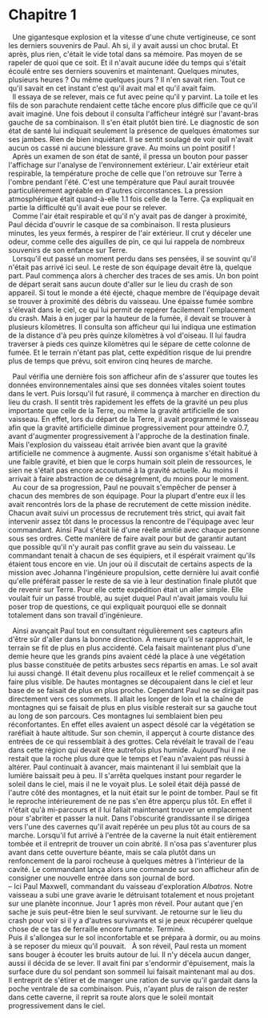 # Chapitre 1

&nbsp; Une gigantesque explosion et la vitesse d'une chute vertigineuse, ce sont les derniers souvenirs de Paul. Ah si, il y avait aussi un choc brutal. Et après, plus rien, c'était le vide total dans sa mémoire. Pas moyen de se rapeler de quoi que ce soit. Et il n'avait aucune idée du temps qui s'était écoulé entre ses derniers souvenirs et maintenant. Quelques minutes, plusieurs heures ? Ou même quelques jours ? Il n'en savait rien. Tout ce qu'il savait en cet instant c'est qu'il avait mal et qu'il avait faim.  
&nbsp; Il essaya de se relever, mais ce fut avec peine qu'il y parvint. La toile et les fils de son parachute rendaient cette tâche encore plus difficile que ce qu'il avait imaginé. Une fois debout il consulta l'afficheur intégré sur l'avant-bras gauche de sa combinaison. Il s'en était plutôt bien tiré. Le diagnostic de son état de santé lui indiquait seulement la présence de quelques ématomes sur ses jambes. Rien de bien inquiétant. Il se sentit soulagé de voir quíl n'avait aucun os cassé ni aucune blessure grave. Au moins un point positif !  
&nbsp; Après un examen de son état de santé, il pressa un bouton pour passer l'affichage sur l'analyse de l'environnement extérieur. L'air extérieur etait respirable, la température proche de celle que l'on retrouve sur Terre à l'ombre pendant l'été. C'est une température que Paul aurait trouvée particulièrement agréable en d'autres circonstances. La pression atmosphérique était quand-à-elle 1.1 fois celle de la Terre. Ça expliquait en partie la difficulté qu'il avait eue pour se relever.  
&nbsp; Comme l'air était respirable et qu'il n'y avait pas de danger à proximité, Paul décida d'ouvrir le casque de sa combinaison. Il resta plusieurs minutes, les yeux fermés, à respirer de l'air extérieur. Il crut y déceler une odeur, comme celle des aiguilles de pin, ce qui lui rappela de nombreux souvenirs de son enfance sur Terre.  
&nbsp; Lorsqu'il eut passé un moment perdu dans ses pensées, il se souvint qu'il n'était pas arrivé ici seul. Le reste de son équipage devait être là, quelque part. Paul commença alors à chercher des traces de ses amis. Un bon point de départ serait sans aucun doute d'aller sur le lieu du crash de son appareil. Si tout le monde a été éjecté, chaque membre de l'équipage devait se trouver à proximité des débris du vaisseau. Une épaisse fumée sombre s'élevait dans le ciel, ce qui lui permit de repérer facilement l'emplacement du crash. Mais à en juger par la hauteur de la fumée, il devait se trouver à plusieurs kilomètres. Il consulta son afficheur qui lui indiqua une estimation de la distance d'à peu près quinze kilomètres à vol d'oiseau. Il lui faudra traverser à pieds ces quinze kilomètres qui le sépare de cette colonne de fumée. Et le terrain n'étant pas plat, cette expédition risque de lui prendre plus de temps que prévu, soit environ cinq heures de marche.  
  
&nbsp; Paul vérifia une dernière fois son afficheur afin de s'assurer que toutes les données environnementales ainsi que ses données vitales soient toutes dans le vert. Puis lorsqu'il fut rasuré, il commença à marcher en direction du lieu du crash. Il sentit très rapidement les effets de la gravité un peu plus importante que celle de la Terre, ou même la gravité artificielle de son vaisseau. En effet, lors du départ de la Terre, il avait programmé le vaisseau afin que la gravité artificielle diminue progressivement pour atteindre 0.7, avant d'augmenter progressivement à l'approche de la destination finale. Mais l'explosion du vaisseau était arrivée bien avant que la gravité artificielle ne commence à augmente. Aussi son organisme s'était habitué à une faible gravité, et bien que le corps humain soit plein de ressources, le sien ne s'était pas encore accoutumé à la gravité actuelle. Au moins il arrivait à faire abstraction de ce désagrément, du moins pour le moment.  
&nbsp; Au cour de sa progression, Paul ne pouvait s'empêcher de penser à chacun des membres de son équipage. Pour la plupart d'entre eux il les avait rencontrés lors de la phase de recrutement de cette mission inédite. Chacun avait suivi un processus de recrutement très strict, qui avait fait intervenir assez tôt dans le processus la rencontre de l'équipage avec leur commandant. Ainsi Paul s'était lié d'une réelle amitié avec chaque personne sous ses ordres. Cette manière de faire avait pour but de garantir autant que possible qu'il n'y aurait pas conflit grave au sein du vaisseau. Le commandant tenait à chacun de ses équipiers, et il espérait vraiment qu'ils étaient tous encore en vie. Un jour où il discutait de certains aspects de la mission avec Johanna l'ingénieure propulsion, cette dernière lui avait confié qu'elle préférait passer le reste de sa vie à leur destination finale plutôt que de revenir sur Terre. Pour elle cette expédition était un aller simple. Elle voulait fuir un passé troublé, au sujet duquel Paul n'avait jamais voulu lui poser trop de questions, ce qui expliquait pourquoi elle se donnait totalement dans son travail d'ingénieure.

&nbsp; Ainsi avançait Paul tout en consultant régulièrement ses capteurs afin d'être sûr d'aller dans la bonne direction. À mesure qu'il se rapprochait, le terrain se fit de plus en plus accidenté. Cela faisait maintenant plus d'une demie heure que les grands pins avaient cédé la place à une végétation plus basse constituée de petits arbustes secs répartis en amas. Le sol avait lui aussi changé. Il était devenu plus rocailleux et le relief commençait à se faire plus visible. De hautes montagnes se découpaient dans le ciel et leur base de se faisait de plus en plus proche. Cependant Paul ne se dirigait pas directement vers ces sommets. Il allait les longer de loin et la chaîne de montagnes qui se faisait de plus en plus visible resterait sur sa gauche tout au long de son parcours. Ces montagnes lui semblaient bien peu réconfortantes. En effet elles avaient un aspect désolé car la végétation se raréfiait à haute altitude. Sur son chemin, il apperçut à courte distance des entrées de ce qui ressemblait à des grottes. Cela révélait le travail de l'eau dans cette région qui devait être autrefois plus humide. Aujourd'hui il ne restait que la roche plus dure que le temps et l'eau n'avaient pas réussi à altérer. Paul continuait à avancer, mais maintenant il lui semblait que la lumière baissait peu à peu. Il s'arrêta quelques instant pour regarder le soleil dans le ciel, mais il ne le voyait plus. Le soleil était déjà passé de l'autre côté des montagnes, et la nuit était sur le point  de tomber. Paul se fit le reproche intérieurement de ne pas s'en être apperçu plus tôt. En effet il n'était qu'à mi-parcours et il lui fallait maintenant trouver un emplacement pour s'abriter et passer la nuit. Dans l'obscurité grandissante il se dirigea vers l'une des cavernes qu'il avait repérée un peu plus tôt au cours de sa marche. Lorsqu'il fut arrivé à l'entrée de la caverne la nuit était entièrement tombée et il entreprit de trouver un coin abrité. Il n'osa pas s'aventurer plus avant dans cette ouverture béante, mais se cala plutôt dans un renfoncement de la paroi rocheuse à quelques mètres à l'intérieur de la cavité. Le commandant lança alors une commande sur son afficheur afin de consigner une nouvelle entrée dans son journal de bord.  
– Ici Paul Maxwell, commandant du vaisseau d'exploration *Albatros*. Notre vaisseau a subi une grave avarie le détruisant totalement et nous projetant sur une planète inconnue. Jour 1 après mon réveil. Pour autant que j'en sache je suis peut-être bien le seul survivant. Je retourne sur le lieu du crash pour voir si il y a d'autres survivants et si je peux récupérer quelque chose de ce tas de ferraille encore fumante. Terminé.  
Puis il s'allongea sur le sol inconfortable et se prépara à dormir, ou au moins à se reposer du mieux qu'il pouvait. 
&nbsp; À son réveil, Paul resta un moment sans bouger à écouter les bruits autour de lui. Il n'y décela aucun danger, aussi il décida de se lever. Il avait fini par s'endormir d'épuisement, mais la surface dure du sol pendant son sommeil lui faisait maintenant mal au dos. Il entreprit de s'étirer et de manger une ration de survie qu'il gardait dans la poche ventrale de sa combinaison. Puis, n'ayant plus de raison de rester dans cette caverne, il reprit sa route alors que le soleil montait progressivement dans le ciel.  
